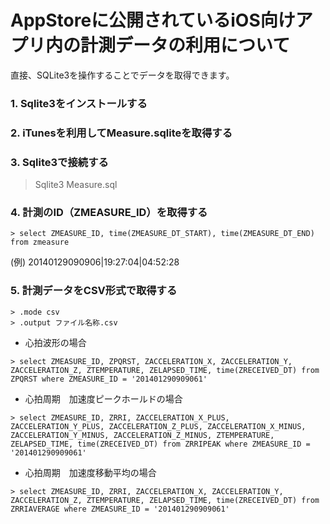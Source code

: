 # AppStoreに公開されているiOS向けアプリ内の計測データの利用について

直接、SQLite3を操作することでデータを取得できます。


### 1. Sqlite3をインストールする

### 2. iTunesを利用してMeasure.sqliteを取得する

### 3. Sqlite3で接続する
>Sqlite3 Measure.sql

### 4. 計測のID（ZMEASURE_ID）を取得する

```
> select ZMEASURE_ID, time(ZMEASURE_DT_START), time(ZMEASURE_DT_END) from zmeasure
```

(例) 
20140129090906|19:27:04|04:52:28

### 5. 計測データをCSV形式で取得する

```
> .mode csv
> .output ファイル名称.csv
```

- 心拍波形の場合

```
> select ZMEASURE_ID, ZPQRST, ZACCELERATION_X, ZACCELERATION_Y, ZACCELERATION_Z, ZTEMPERATURE, ZELAPSED_TIME, time(ZRECEIVED_DT) from ZPQRST where ZMEASURE_ID = '201401290909061'
```

- 心拍周期　加速度ピークホールドの場合

```
> select ZMEASURE_ID, ZRRI, ZACCELERATION_X_PLUS, ZACCELERATION_Y_PLUS, ZACCELERATION_Z_PLUS, ZACCELERATION_X_MINUS, ZACCELERATION_Y_MINUS, ZACCELERATION_Z_MINUS, ZTEMPERATURE, ZELAPSED_TIME, time(ZRECEIVED_DT) from ZRRIPEAK where ZMEASURE_ID = '201401290909061'
```

- 心拍周期　加速度移動平均の場合

```
> select ZMEASURE_ID, ZRRI, ZACCELERATION_X, ZACCELERATION_Y, ZACCELERATION_Z, ZTEMPERATURE, ZELAPSED_TIME, time(ZRECEIVED_DT) from ZRRIAVERAGE where ZMEASURE_ID = '201401290909061'
```
